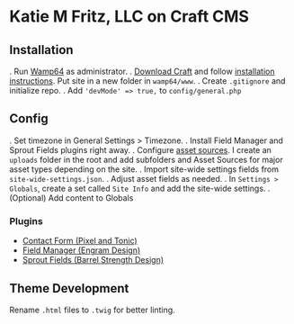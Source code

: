 # Katie M Fritz, LLC on Craft CMS

## Installation
.   Run [Wamp64](http://download.cnet.com/WampServer-64-Bit/3000-10248_4-75544590.html) as administrator.
.   [Download Craft](https://craftcms.com/) and follow [installation instructions](https://craftcms.com/docs/installing). Put site in a new folder in `wamp64/www`.
.   Create `.gitignore` and initialize repo.
.   Add `'devMode' => true,` to `config/general.php`

## Config

.   Set timezone in General Settings > Timezone.
.   Install Field Manager and Sprout Fields plugins right away.
.   Configure [asset sources](https://craftcms.com/docs/assets). I create an `uploads` folder in the root and add subfolders and Asset Sources for major asset types depending on the site.
.   Import site-wide settings fields from `site-wide-settings.json`.
    .   Adjust asset fields as needed.
.   In `Settings > Globals`, create a set called `Site Info` and add the site-wide settings.
    .   (Optional) Add content to Globals

### Plugins

-   [Contact Form (Pixel and Tonic)](https://github.com/pixelandtonic/ContactForm)
-   [Field Manager (Engram Design)](https://github.com/engram-design/FieldManager)
-   [Sprout Fields (Barrel Strength Design)](http://sprout.barrelstrengthdesign.com/craft-plugins/fields)

## Theme Development

Rename `.html` files to `.twig` for better linting.
